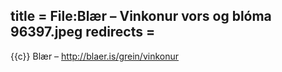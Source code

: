 title = File:Blær – Vinkonur vors og blóma 96397.jpeg
redirects =
---

{{c}} Blær – http://blaer.is/grein/vinkonur